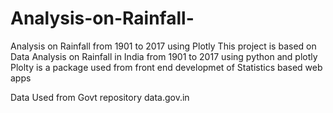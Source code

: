 # Analysis-on-Rainfall-
Analysis on Rainfall from 1901 to 2017 using Plotly
This project is based on Data Analysis on Rainfall in India from 1901 to 2017 using python and plotly
Plolty is a package used from front end developmet of Statistics based web apps

Data Used from Govt repository data.gov.in
